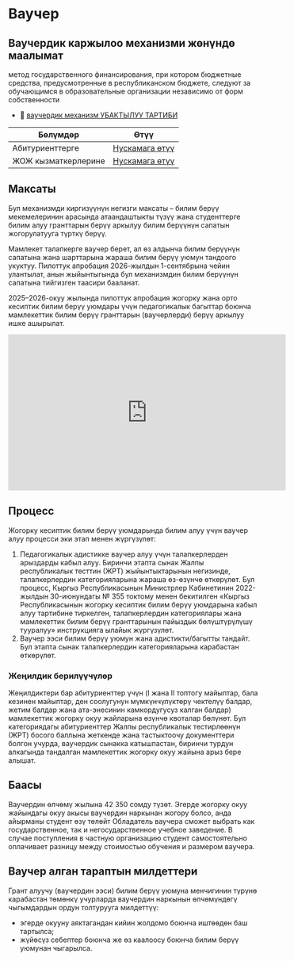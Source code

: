 # Ваучер

## Ваучердик каржылоо механизми жөнүндө маалымат 
метод государственного финансирования, при котором бюджетные средства, предусмотренные в республиканском бюджете, следуют за обучающимся в образовательные организации независимо от форм собственности
- 📄 [ваучердик механизм УБАКТЫЛУУ ТАРТИБИ](https://cbd.minjust.gov.kg/230022088/edition/26586/kg)


| Бөлүмдөр      | Өтүү               |
|-----------|-------------------------------|
| Абитуриенттерге| [Нускамага өтүү](voucher-abiturient) |
| ЖОЖ кызматкерлерине | [Нускамага өтүү](voucher-vuz) |


## Максаты
Бул механизмди киргизүүнүн негизги максаты – билим берүү мекемелеринин арасында атаандаштыкты түзүү жана студенттерге билим алуу гранттарын берүү аркылуу билим берүүнүн сапатын жогорулатууга түрткү берүү.

Мамлекет талапкерге ваучер берет, ал өз алдынча билим берүүнүн сапатына жана шарттарына жараша билим берүү уюмун тандоого укуктуу. Пилоттук апробация 2026-жылдын 1-сентябрына чейин улантылат, анын жыйынтыгында бул механизмдин билим берүүнүн сапатына тийгизген таасири бааланат.

2025–2026-окуу жылында пилоттук апробация жогорку жана орто кесиптик билим берүү уюмдары үчүн педагогикалык багыттар боюнча мамлекеттик билим берүү гранттарын (ваучерлерди) берүү аркылуу ишке ашырылат.


<iframe 
  width="560" 
  height="315" 
  src="https://www.youtube.com/embed/KIsMw4wH31s?si=mPxLGki4uCB83RQK" 
  title="YouTube video player" 
  frameborder="0" 
  allow="accelerometer; autoplay; clipboard-write; encrypted-media; gyroscope; picture-in-picture; web-share" 
  allowfullscreen>
</iframe>

## Процесс 
Жогорку кесиптик билим берүү уюмдарында  билим алуу үчүн ваучер алуу процесси эки этап менен жүргүзүлөт:

1. Педагогикалык адистикке ваучер алуу үчүн талапкерлерден арыздарды кабыл алуу. Биринчи этапта сынак Жалпы республикалык тесттин (ЖРТ) жыйынтыктарынын негизинде, талапкерлердин категорияларына жараша өз-өзүнчө өткөрүлөт. Бул процесс, Кыргыз Республикасынын Министрлер Кабинетинин 2022-жылдын 30-июнундагы № 355 токтому менен бекитилген «Кыргыз Республикасынын жогорку кесиптик билим берүү уюмдарына кабыл алуу тартибине тиркелген, талапкерлердин категориялары жана мамлекеттик билим берүү гранттарынын пайыздык бөлүштүрүлүшү тууралуу» инструкцияга ылайык жүргүзүлөт.
2. Ваучер ээси билим берүү уюмун жана адистикти/багытты тандайт. Бул этапта сынак талапкерлердин категорияларына карабастан өткөрүлөт.



### Жеңилдик берилүүчүлөр
Жеңилдиктери бар абитуриенттер үчүн (I жана II топтогу майыптар, бала кезинен майыптар, ден соолугунун мүмкүнчүлүктөрү чектелүү балдар, жетим балдар жана ата-энесинин камкордугусуз калган балдар) мамлекеттик жогорку окуу жайларына
 өзүнчө квоталар бөлүнөт.
Бул категориядагы абитуриенттер Жалпы республикалык тестирлөөнүн (ЖРТ) босого баллына жеткенде жана тастыктоочу документтери болгон учурда, ваучердик сынакка катышпастан, биринчи турдун алкагында тандалган мамлекеттик жогорку окуу жайына арыз бере алышат. 


## Баасы
Ваучердин өлчөмү жылына 42 350 сомду түзөт. Эгерде жогорку окуу жайындагы окуу акысы ваучердин наркынан жогору болсо, анда айырманы студент өзү төлөйт
Обладатель ваучера сможет выбрать как государственное, так и негосударственное учебное заведение. В случае поступления в частную организацию студент самостоятельно оплачивает разницу между стоимостью обучения и размером ваучера.

## Ваучер алган тараптын милдеттери
 
Грант алуучу (ваучердин ээси) билим берүү уюмуна менчигинин түрүнө карабастан төмөнкү учурларда ваучердин наркынын өлчөмүндөгү чыгымдардын ордун толтурууга милдеттүү:
- эгерде окууну аяктагандан кийин жолдомо боюнча иштөөдөн баш тартылса;
- жүйөсүз себептер боюнча же өз каалоосу боюнча билим берүү уюмунан чыгарылса.
